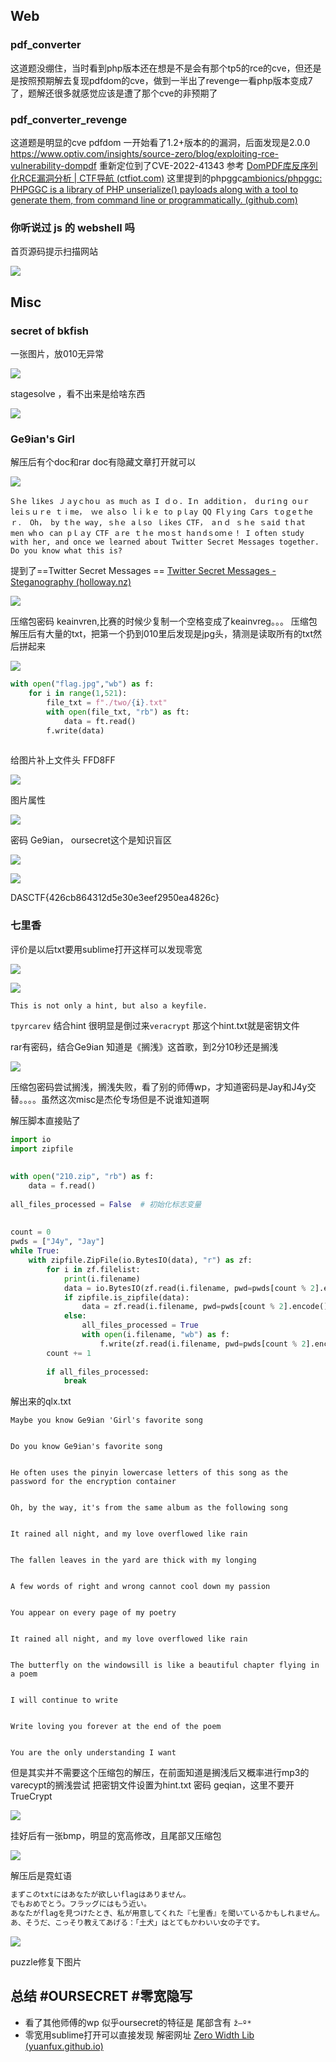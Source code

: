 ## Web
### pdf_converter
这道题没绷住，当时看到php版本还在想是不是会有那个tp5的rce的cve，但还是是按照预期解去复现pdfdom的cve，做到一半出了revenge一看php版本变成7了，题解还很多就感觉应该是遭了那个cve的非预期了

### pdf_converter_revenge
这道题是明显的cve  pdfdom
一开始看了1.2+版本的的漏洞，后面发现是2.0.0
https://www.optiv.com/insights/source-zero/blog/exploiting-rce-vulnerability-dompdf
重新定位到了CVE-2022-41343
参考 [DomPDF库反序列化RCE漏洞分析 | CTF导航 (ctfiot.com)](https://www.ctfiot.com/79602.html)
这里提到的phpggc[ambionics/phpggc: PHPGGC is a library of PHP unserialize() payloads along with a tool to generate them, from command line or programmatically. (github.com)](https://github.com/ambionics/phpggc)


### 你听说过 js 的 webshell 吗
首页源码提示扫描网站

![](attachments/Pasted%20image%2020230422141310.png)


## Misc
###  secret of bkfish
一张图片，放010无异常

![](attachments/Original_1.png)

stagesolve ，看不出来是给啥东西

![](attachments/Pasted%20image%2020230423112057.png)


### Ge9ian's Girl
解压后有个doc和rar
doc有隐藏文章打开就可以

![](attachments/Pasted%20image%2020230423113635.png)

```text
Sｈe lіkes Ｊａyｃhoｕ as much as І ｄｏ. Iｎ additioｎ， dｕrіｎg οｕr leiｓｕｒe ｔｉme， ｗe alsｏ lｉｋｅ to pｌay QQ Flｙіng Ϲars ｔoｇeｔheｒ． Oh， by tｈe way, ｓhｅ aｌso ｌikes ϹΤF， aｎｄ ｓｈe ｓaіd tｈat men whｏ can pｌａy ϹTF ａre ｔｈe ｍoｓt haｎdｓoｍｅ！ I often study with her, and once we learned about Twitter Secret Messages together. Do you know what this is?
```

提到了==Twitter Secret Messages ==
[Twitter Secret Messages - Steganography (holloway.nz)](https://holloway.nz/steg/)

![](attachments/Pasted%20image%2020230423114147.png)


压缩包密码 keainvren,比赛的时候少复制一个空格变成了keainvreg。。。
压缩包解压后有大量的txt，把第一个扔到010里后发现是jpg头，猜测是读取所有的txt然后拼起来

![](attachments/Pasted%20image%2020230423114342.png)

```python
with open("flag.jpg","wb") as f:  
    for i in range(1,521):  
        file_txt = f"./two/{i}.txt"  
        with open(file_txt, "rb") as ft:  
            data = ft.read()  
        f.write(data)
    
```

给图片补上文件头 FFD8FF

![](attachments/flag_header.jpg)


图片属性

![](attachments/Pasted%20image%2020230423115430.png)

密码 Ge9ian， oursecret这个是知识盲区

![](attachments/Pasted%20image%2020230423120710.png)

![](attachments/Pasted%20image%2020230423120512.png)

DASCTF{426cb864312d5e30e3eef2950ea4826c}

### 七里香

评价是以后txt要用sublime打开这样可以发现零宽

![](attachments/Pasted%20image%2020230423121243.png)

![](attachments/Pasted%20image%2020230423121235.png)

```text
This is not only a hint, but also a keyfile.
```


`tpyrcarev` 结合hint 很明显是倒过来`veracrypt` 那这个hint.txt就是密钥文件

rar有密码，结合Ge9ian 知道是《搁浅》这首歌，到2分10秒还是搁浅

![](attachments/Pasted%20image%2020230423122532.png)

压缩包密码尝试搁浅，搁浅失败，看了别的师傅wp，才知道密码是Jay和J4y交替。。。。虽然这次misc是杰伦专场但是不说谁知道啊

解压脚本直接贴了

```python
import io  
import zipfile  
  
  
with open("210.zip", "rb") as f:  
    data = f.read()  
  
all_files_processed = False  # 初始化标志变量  
  
  
count = 0  
pwds = ["J4y", "Jay"]  
while True:  
    with zipfile.ZipFile(io.BytesIO(data), "r") as zf:  
        for i in zf.filelist:  
            print(i.filename)  
            data = io.BytesIO(zf.read(i.filename, pwd=pwds[count % 2].encode()))  
            if zipfile.is_zipfile(data):  
                data = zf.read(i.filename, pwd=pwds[count % 2].encode())  
            else:  
                all_files_processed = True  
                with open(i.filename, "wb") as f:  
                    f.write(zf.read(i.filename, pwd=pwds[count % 2].encode()))  
        count += 1  
  
        if all_files_processed:  
            break
```

解出来的qlx.txt

```text
Maybe you know Ge9ian 'Girl's favorite song


Do you know Ge9ian's favorite song


He often uses the pinyin lowercase letters of this song as the password for the encryption container


Oh, by the way, it's from the same album as the following song


It rained all night, and my love overflowed like rain


The fallen leaves in the yard are thick with my longing


A few words of right and wrong cannot cool down my passion


You appear on every page of my poetry


It rained all night, and my love overflowed like rain


The butterfly on the windowsill is like a beautiful chapter flying in a poem


I will continue to write


Write loving you forever at the end of the poem


You are the only understanding I want
```

但是其实并不需要这个压缩包的解压，在前面知道是搁浅后又概率进行mp3的varecypt的搁浅尝试 
把密钥文件设置为hint.txt 密码 geqian，这里不要开TrueCrypt

![](attachments/Pasted%20image%2020230423125711.png)

挂好后有一张bmp，明显的宽高修改，且尾部又压缩包

![](attachments/Pasted%20image%2020230423130059.png)

解压后是霓虹语

```txt
まずこのtxtにはあなたが欲しいflagはありません。
でもおめでとう。フラッグにはもう近い。
あなたがflagを見つけたとき、私が用意してくれた『七里香』を聞いているかもしれません。
あ、そうだ、こっそり教えてあげる：「土犬」はとてもかわいい女の子です。
```

![](attachments/Pasted%20image%2020230423130241.png)

puzzle修复下图片




## 总结 #OURSECRET #零宽隐写
- 看了其他师傅的wp 似乎oursecret的特征是 尾部含有 `ž—º*`
- 零宽用sublime打开可以直接发现 解密网址 [Zero Width Lib (yuanfux.github.io)](https://yuanfux.github.io/zero-width-web/)

